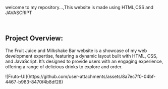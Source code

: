 <p> welcome to my repository...,This website is made using HTML,CSS and JAVASCRIPT </p>
<br>
<h2>Project Overview:</h2>
<p>The Fruit Juice and Milkshake Bar website is a showcase of my web development expertise, featuring a dynamic layout built with HTML, CSS, and JavaScript. It’s designed to provide users with an engaging experience, offering a range of delicious drinks to explore and order.</p>![Fruto-UI](https://github.com/user-attachments/assets/8a7ec7f0-04bf-4467-b983-8470f4b8df28)

